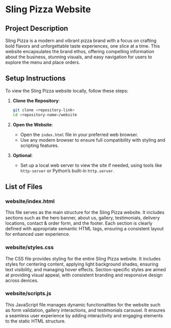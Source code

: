 # Sling Pizza Website

## Project Description

Sling Pizza is a modern and vibrant pizza brand with a focus on crafting bold flavors and unforgettable taste experiences, one slice at a time. This website encapsulates the brand ethos, offering compelling information about the business, stunning visuals, and easy navigation for users to explore the menu and place orders.

## Setup Instructions

To view the Sling Pizza website locally, follow these steps:

1. **Clone the Repository**: 
   ```bash
   git clone <repository-link>
   cd <repository-name>/website
   ```

2. **Open the Website**:
   - Open the `index.html` file in your preferred web browser.
   - Use any modern browser to ensure full compatibility with styling and scripting features.

3. **Optional**: 
   - Set up a local web server to view the site if needed, using tools like `http-server` or Python’s built-in `http.server`.

## List of Files

### website/index.html
This file serves as the main structure for the Sling Pizza website. It includes sections such as the hero banner, about us, gallery, testimonials, delivery locations, contact & order form, and the footer. Each section is clearly defined with appropriate semantic HTML tags, ensuring a consistent layout for enhanced user experience.

### website/styles.css
The CSS file provides styling for the entire Sling Pizza website. It includes styles for centering content, applying light background shades, ensuring text visibility, and managing hover effects. Section-specific styles are aimed at providing visual appeal, with consistent branding and responsive design across devices.

### website/scripts.js
This JavaScript file manages dynamic functionalities for the website such as form validation, gallery interactions, and testimonials carousel. It ensures a seamless user experience by adding interactivity and engaging elements to the static HTML structure.